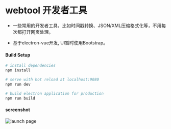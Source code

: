 # webtool 开发者工具

* 一些常用的开发者工具，比如时间戳转换、JSON/XML压缩格式化等，不用每次都打开网页处理。

* 基于electron-vue开发, UI暂时使用Bootstrap。

#### Build Setup

``` bash
# install dependencies
npm install

# serve with hot reload at localhost:9080
npm run dev

# build electron application for production
npm run build


```

#### screenshot

![launch page](https://raw.githubusercontent.com/jevonszmx/webtool/master/screenshot/1.jpg)
